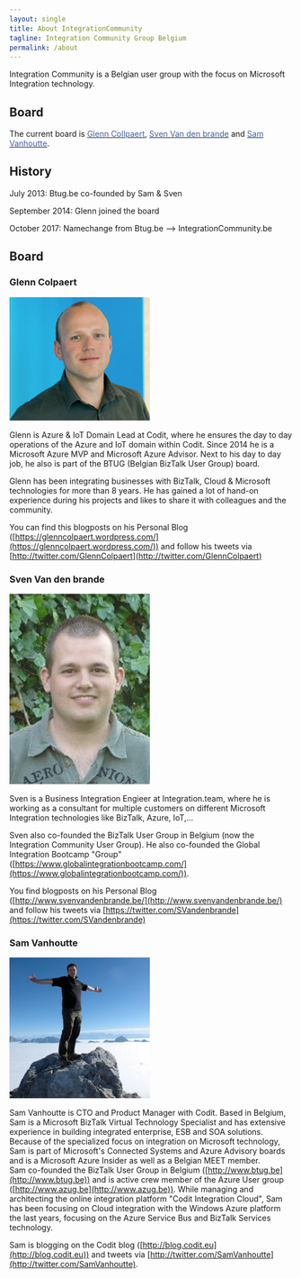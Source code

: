 ```yaml
---
layout: single
title: About IntegrationCommunity
tagline: Integration Community Group Belgium
permalink: /about
---
```


Integration Community is a Belgian user group with the focus on Microsoft Integration technology.

## Board

The current board is <a href="http://www.codit.eu"><span style="color: #455f9c;">Glenn Collpaert</span></a>, <a href="http://www.svenvandenbrande.be/"><span style="color: #455f9c;">Sven Van den brande</span></a>&nbsp;and <a href="http://www.codit.eu/"><span style="color: #455f9c;">Sam Vanhoutte</span></a>.

## History

July 2013: Btug.be co-founded by Sam & Sven

September 2014: Glenn joined the board

October 2017: Namechange from Btug.be --> IntegrationCommunity.be


## Board

### Glenn Colpaert

<img src="/assets/media/crew/glenn-colpaert.jpg" width="250">

Glenn is Azure & IoT Domain Lead at Codit, where he ensures the day to day operations of the Azure and IoT domain within Codit. Since 2014 he is a Microsoft Azure MVP and Microsoft Azure Advisor. Next to his day to day job, he also is part of the BTUG (Belgian BizTalk User Group) board.

Glenn has been integrating businesses with BizTalk, Cloud & Microsoft technologies for more than 8 years. 
He has gained a lot of hand-on experience during his projects and likes to share it with colleagues and the community.

You can find this blogposts on his Personal Blog ([https://glenncolpaert.wordpress.com/](https://glenncolpaert.wordpress.com/)) and follow his tweets via [http://twitter.com/GlennColpaert](http://twitter.com/GlennColpaert)

### Sven Van den brande

<img src="/assets/media/crew/sven-van-den-brande.jpg" width="250">

Sven is a Business Integration Engieer at Integration.team, where he is working as a consultant for multiple customers on different Microsoft Integration technologies like BizTalk, Azure, IoT,...

Sven also co-founded the BizTalk User Group in Belgium (now the Integration Community User Group). He also co-founded the Global Integration Bootcamp "Group" ([https://www.globalintegrationbootcamp.com/](https://www.globalintegrationbootcamp.com/)).

You find blogposts on his Personal Blog ([http://www.svenvandenbrande.be/](http://www.svenvandenbrande.be/) and follow his tweets via [https://twitter.com/SVandenbrande](https://twitter.com/SVandenbrande)


### Sam Vanhoutte

<img src="/assets/media/crew/sam-vanhoutte.jpg" width="250">

Sam Vanhoutte is CTO and Product Manager with Codit. 
Based in Belgium, Sam is a Microsoft BizTalk Virtual Technology Specialist and has extensive experience in building integrated enterprise, ESB and SOA solutions.  
Because of the specialized focus on integration on Microsoft technology, Sam  is part of Microsoft's Connected Systems and Azure Advisory boards and is a Microsoft Azure Insider as well as a Belgian MEET member.    
Sam co-founded the BizTalk User Group in Belgium ([http://www.btug.be](http://www.btug.be)) and is active crew member of the Azure User group ([http://www.azug.be](http://www.azug.be)).
While managing and architecting the online integration platform "Codit Integration Cloud", Sam has been focusing on Cloud integration with the Windows Azure platform the last years, focusing on the Azure Service Bus and BizTalk Services technology. 

Sam is blogging on the Codit blog ([http://blog.codit.eu](http://blog.codit.eu)) and tweets via [http://twitter.com/SamVanhoutte](http://twitter.com/SamVanhoutte).
